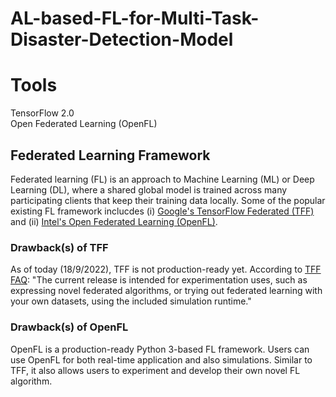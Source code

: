 # AL-based-FL-for-Multi-Task-Disaster-Detection-Model

# Tools
TensorFlow 2.0 </br>
Open Federated Learning (OpenFL) </br>

## Federated Learning Framework

Federated learning (FL) is an approach to Machine Learning (ML) or Deep Learning (DL), where a shared global model is trained across many participating clients that keep their training data locally. Some of the popular existing FL framework inclucdes (i) [Google's TensorFlow Federated (TFF)](https://www.tensorflow.org/federated/tutorials/tutorials_overview) and (ii) [Intel's Open Federated Learning (OpenFL)](https://github.com/intel/openfl). 

### Drawback(s) of TFF
As of today (18/9/2022), TFF is not production-ready yet. According to [TFF FAQ](https://www.tensorflow.org/federated/faq): "The current release is intended for experimentation uses, such as expressing novel federated algorithms, or trying out federated learning with your own datasets, using the included simulation runtime."

### Drawback(s) of OpenFL
OpenFL is a production-ready Python 3-based FL framework. Users can use OpenFL for both real-time application and also simulations. Similar to TFF, it also allows users to experiment and develop their own novel FL algorithm. 
